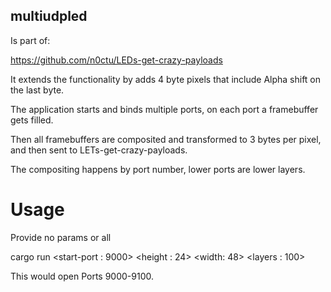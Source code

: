 ## multiudpled

Is part of:

https://github.com/n0ctu/LEDs-get-crazy-payloads

It extends the functionality by adds 4 byte pixels that include Alpha shift on the last byte.

The application starts and binds multiple ports, on each port a framebuffer gets filled.

Then all framebuffers are composited and transformed to 3 bytes per pixel, and then sent to LETs-get-crazy-payloads.

The compositing happens by port number, lower ports are lower layers.

# Usage

Provide no params or all

cargo run <start-port : 9000> <LEDs-get-crazy-payloads Location : ledsgc.luxeria.ch:54321> <height : 24> <width: 48> <layers : 100>

This would open Ports 9000-9100.

